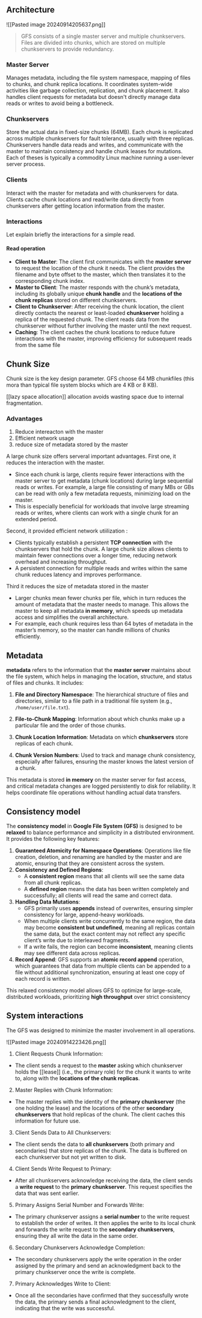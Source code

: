 ## Architecture
![[Pasted image 20240914205637.png]]
> GFS consists of a single master server and multiple chunkservers. Files are divided into chunks, which are stored on multiple chunkservers to provide redundancy.
### Master Server 
 Manages metadata, including the file system namespace, mapping of files to chunks, and chunk replica locations. It coordinates system-wide activities like garbage collection, replication, and chunk placement. It also handles client requests for metadata but doesn't directly manage data reads or writes to avoid being a bottleneck.
### Chunkservers
Store the actual data in fixed-size chunks (64MB). Each chunk is replicated across multiple chunkservers for fault tolerance, usually with three replicas. Chunkservers handle data reads and writes, and communicate with the master to maintain consistency and handle chunk leases for mutations. Each of theses is typically a commodity Linux machine running a user-lever server process.
### Clients
Interact with the master for metadata and with chunkservers for data. Clients cache chunk locations and read/write data directly from chunkservers after getting location information from the master.

### Interactions 
Let explain briefly the interactions for a simple read.

#### Read operation
- **Client to Master**: The client first communicates with the **master server** to request the location of the chunk it needs. The client provides the filename and byte offset to the master, which then translates it to the corresponding chunk index.
- **Master to Client**: The master responds with the chunk’s metadata, including its globally unique **chunk handle** and the **locations of the chunk replicas** stored on different chunkservers.
- **Client to Chunkserver**: After receiving the chunk location, the client directly contacts the nearest or least-loaded **chunkserver** holding a replica of the requested chunk. The client reads data from the chunkserver without further involving the master until the next request.
- **Caching**: The client caches the chunk locations to reduce future interactions with the master, improving efficiency for subsequent reads from the same file

## Chunk Size
Chunk size is the key design parameter. GFS choose 64 MB chunkfiles (this mora than typical file system blocks which are 4 KB or 8 KB).

[[lazy space allocation]] allocation avoids wasting space due to internal fragmentation.

### Advantages
1. Reduce intereacton with the master
2. Efficient network usage
3. reduce size of metadata stored by the master

A large chunk size offers serveral important advantages. First one, it reduces the interaction with the master.
- Since each chunk is large, clients require fewer interactions with the master server to get metadata (chunk locations) during large sequential reads or writes. For example, a large file consisting of many MBs or GBs can be read with only a few metadata requests, minimizing load on the master.
- This is especially beneficial for workloads that involve large streaming reads or writes, where clients can work with a single chunk for an extended period.

Second, it provided efficient network utiilization :
- Clients typically establish a persistent **TCP connection** with the chunkservers that hold the chunk. A large chunk size allows clients to maintain fewer connections over a longer time, reducing network overhead and increasing throughput.
- A persistent connection for multiple reads and writes within the same chunk reduces latency and improves performance.

Third it reduces the size of metadata stored in the master
- Larger chunks mean fewer chunks per file, which in turn reduces the amount of metadata that the master needs to manage. This allows the master to keep all metadata **in memory**, which speeds up metadata access and simplifies the overall architecture.
- For example, each chunk requires less than 64 bytes of metadata in the master’s memory, so the master can handle millions of chunks efficiently.

## Metadata 
**metadata** refers to the information that the **master server** maintains about the file system, which helps in managing the location, structure, and status of files and chunks. It includes:

1. **File and Directory Namespace**: The hierarchical structure of files and directories, similar to a file path in a traditional file system (e.g., `/home/user/file.txt`).
    
2. **File-to-Chunk Mapping**: Information about which chunks make up a particular file and the order of those chunks.
    
3. **Chunk Location Information**: Metadata on which **chunkservers** store replicas of each chunk.
    
4. **Chunk Version Numbers**: Used to track and manage chunk consistency, especially after failures, ensuring the master knows the latest version of a chunk.
    
This metadata is stored **in memory** on the master server for fast access, and critical metadata changes are logged persistently to disk for reliability. It helps coordinate file operations without handling actual data transfers.

## Consistency model
The **consistency model** in **Google File System (GFS)** is designed to be **relaxed** to balance performance and simplicity in a distributed environment. It provides the following key features:

1. **Guaranteed Atomicity for Namespace Operations**: Operations like file creation, deletion, and renaming are handled by the master and are atomic, ensuring that they are consistent across the system.
2. **Consistency and Defined Regions**:
    - A **consistent region** means that all clients will see the same data from all chunk replicas.
    - A **defined region** means the data has been written completely and successfully; all clients will read the same and correct data.
3. **Handling Data Mutations**:
    - GFS primarily uses **appends** instead of overwrites, ensuring simpler consistency for large, append-heavy workloads.
    - When multiple clients write concurrently to the same region, the data may become **consistent but undefined**, meaning all replicas contain the same data, but the exact content may not reflect any specific client’s write due to interleaved fragments.
    - If a write fails, the region can become **inconsistent**, meaning clients may see different data across replicas.
4. **Record Append**: GFS supports an **atomic record append** operation, which guarantees that data from multiple clients can be appended to a file without additional synchronization, ensuring at least one copy of each record is written.

This relaxed consistency model allows GFS to optimize for large-scale, distributed workloads, prioritizing **high throughput** over strict consistency
## System interactions
The GFS was designed to minimize the master involvement in all operations.

![[Pasted image 20240914223426.png]]

 1. Client Requests Chunk Information:
- The client sends a request to the **master** asking which chunkserver holds the [[lease]] (i.e., the primary role) for the chunk it wants to write to, along with the **locations of the chunk replicas**.
2. Master Replies with Chunk Information:
- The master replies with the identity of the **primary chunkserver** (the one holding the lease) and the locations of the other **secondary chunkservers** that hold replicas of the chunk. The client caches this information for future use.
3. Client Sends Data to All Chunkservers:
- The client sends the data to **all chunkservers** (both primary and secondaries) that store replicas of the chunk. The data is buffered on each chunkserver but not yet written to disk.
 4. Client Sends Write Request to Primary:
- After all chunkservers acknowledge receiving the data, the client sends a **write request** to the **primary chunkserver**. This request specifies the data that was sent earlier.
 5. Primary Assigns Serial Number and Forwards Write:
- The primary chunkserver assigns a **serial number** to the write request to establish the order of writes. It then applies the write to its local chunk and forwards the write request to the **secondary chunkservers**, ensuring they all write the data in the same order.
 6. Secondary Chunkservers Acknowledge Completion:
- The secondary chunkservers apply the write operation in the order assigned by the primary and send an acknowledgment back to the primary chunkserver once the write is complete.
 7. Primary Acknowledges Write to Client:
- Once all the secondaries have confirmed that they successfully wrote the data, the primary sends a final acknowledgment to the client, indicating that the write was successful.